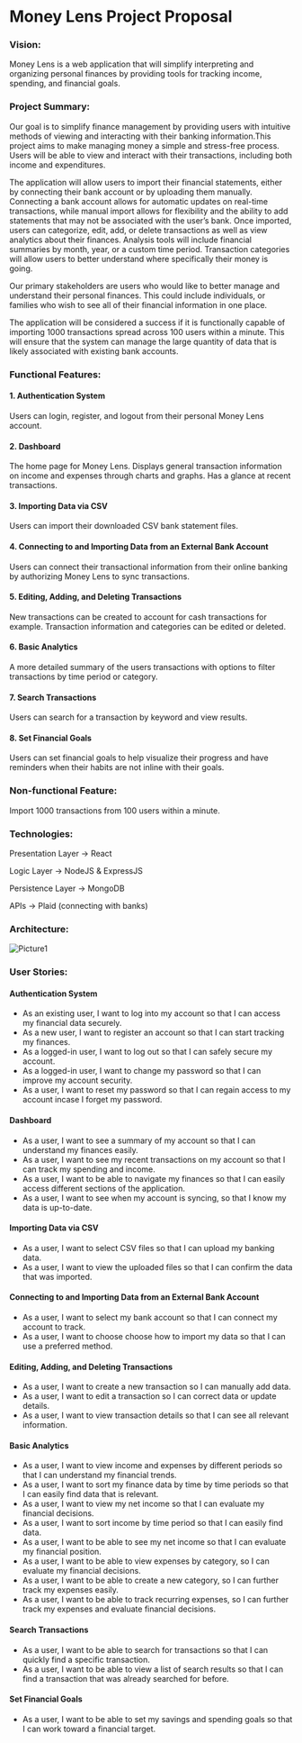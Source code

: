 # Money Lens Project Proposal
### Vision:
Money Lens is a web application that will simplify interpreting and organizing personal finances by providing tools for tracking income, spending, and financial goals.
### Project Summary:
Our goal is to simplify finance management by providing users with intuitive methods of viewing and interacting with their banking information.This project aims to make managing money a simple and stress-free process. Users will be able to view and interact with their transactions, including both income and expenditures. 

The application will allow users to import their financial statements, either by connecting their bank account or by uploading them manually. Connecting a bank account allows for automatic updates on real-time transactions, while manual import allows for flexibility and the ability to add statements that may not be associated with the user’s bank. Once imported, users can categorize, edit, add, or delete transactions as well as view analytics about their finances. Analysis tools will include financial summaries by month, year, or a custom time period. Transaction categories will allow users to better understand where specifically their money is going.

Our primary stakeholders are users who would like to better manage and understand their personal finances. This could include individuals, or families who wish to see all of their financial information in one place.

The application will be considered a success if it is functionally capable of importing 1000 transactions spread across 100 users within a minute. This will ensure that the system can manage the large quantity of data that is likely associated with existing bank accounts.
### Functional Features:
#### 1. Authentication System
Users can login, register, and logout from their personal Money Lens account. 
#### 2. Dashboard
The home page for Money Lens. Displays general transaction information on income and expenses through charts and graphs. Has a glance at recent transactions. 
#### 3. Importing Data via CSV
Users can import their downloaded CSV bank statement files.  
#### 4. Connecting to and Importing Data from an External Bank Account
Users can connect their transactional information from their online banking by authorizing Money Lens to sync transactions. 
#### 5. Editing, Adding, and Deleting Transactions
New transactions can be created to account for cash transactions for example. Transaction information and categories can be edited or deleted. 
#### 6. Basic Analytics
A more detailed summary of the users transactions with options to filter transactions by time period or category. 
#### 7. Search Transactions
Users can search for a transaction by keyword and view results. 
#### 8. Set Financial Goals
Users can set financial goals to help visualize their progress and have reminders when their habits are not inline with their goals. 
### Non-functional Feature:
Import 1000 transactions from 100 users within a minute.

### Technologies:
Presentation Layer -> React

Logic Layer -> NodeJS & ExpressJS

Persistence Layer -> MongoDB

APIs -> Plaid (connecting with banks)
### Architecture:
![Picture1](https://github.com/user-attachments/assets/1913d6d9-c350-4052-99d4-0149e279e5a5)

### User Stories:
#### Authentication System
- As an existing user, I want to log into my account so that I can access my financial data securely.
- As a new user, I want to register an account so that I can start tracking my finances.
- As a logged-in user, I want to log out so that I can safely secure my account.
- As a logged-in user, I want to change my password so that I can improve my account security.
- As a user, I want to reset my password so that I can regain access to my account incase I forget my password.
#### Dashboard
- As a user, I want to see a summary of my account so that I can understand my finances easily.
- As a user, I want to see my recent transactions on my account so that I can track my spending and income.
- As a user, I want to be able to navigate my finances so that I can easily access different sections of the application.
- As a user, I want to see when my account is syncing, so that I know my data is up-to-date.
#### Importing Data via CSV
- As a user, I want to select CSV files so that I can upload my banking data.
- As a user, I want to view the uploaded files so that I can confirm the data that was imported.
#### Connecting to and Importing Data from an External Bank Account
- As a user, I want to select my bank account so that I can connect my account to track.
- As a user, I want to choose choose how to import my data so that I can use a preferred method.
#### Editing, Adding, and Deleting Transactions
- As a user, I want to create a new transaction so I can manually add data.
- As a user, I want to edit a transaction so I can correct data or update details.
- As a user, I want to view transaction details so that I can see all relevant information.
#### Basic Analytics
- As a user, I want to view income and expenses by different periods so that I can understand my financial trends.
- As a user, I want to sort my finance data by time by time periods so that I can easily find data that is relevant.
- As a user, I want to view my net income so that I can evaluate my financial decisions.
- As a user, I want to sort income by time period so that I can easily find data.
- As a user, I want to be able to see my net income so that I can evaluate my financial position.
- As a user, I want to be able to view expenses by category, so I can evaluate my financial decisions.
- As a user, I want to be able to create a new category, so I can further track my expenses easily.
- As a user, I want to be able to track recurring expenses, so I can further track my expenses and evaluate financial decisions.
#### Search Transactions
- As a user, I want to be able to search for transactions so that I can quickly find a specific transaction.
- As a user, I want to be able to view a list of search results so that I can find a transaction that was already searched for before.
#### Set Financial Goals
- As a user, I want to be able to set my savings and spending goals so that I can work toward a financial target.
